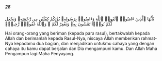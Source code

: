 ##### 28

<span class="ayah">يَٰٓأَيُّهَا ٱلَّذِينَ ءَامَنُوا۟ ٱتَّقُوا۟ ٱللَّهَ وَءَامِنُوا۟ بِرَسُولِهِۦ يُؤْتِكُمْ كِفْلَيْنِ مِن رَّحْمَتِهِۦ وَيَجْعَل لَّكُمْ نُورًۭا تَمْشُونَ بِهِۦ وَيَغْفِرْ لَكُمْ ۚ وَٱللَّهُ غَفُورٌۭ رَّحِيمٌۭ</span>

<span class="ayah_translation">Hai orang-orang yang beriman (kepada para rasul), bertakwalah kepada Allah dan berimanlah kepada Rasul-Nya, niscaya Allah memberikan rahmat-Nya kepadamu dua bagian, dan menjadikan untukmu cahaya yang dengan cahaya itu kamu dapat berjalan dan Dia mengampuni kamu. Dan Allah Maha Pengampun lagi Maha Penyayang.</span>
